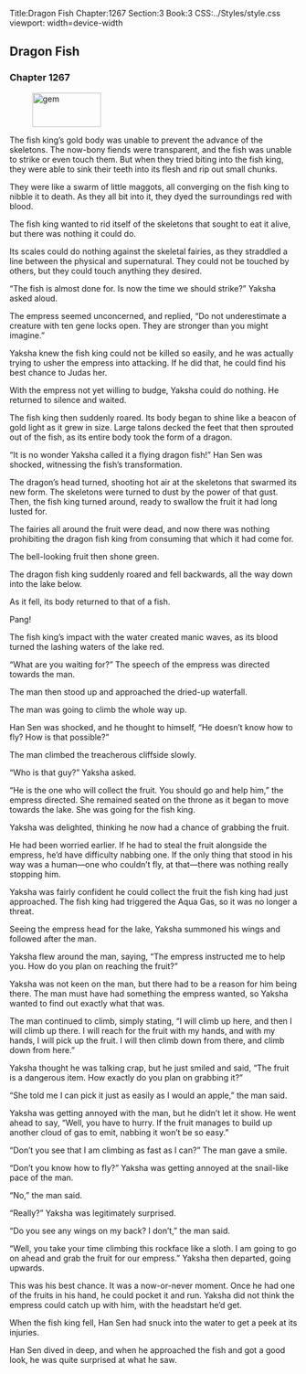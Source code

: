 Title:Dragon Fish 
Chapter:1267 
Section:3 
Book:3 
CSS:../Styles/style.css 
viewport: width=device-width
  
## Dragon Fish
### Chapter 1267 
<figure>
	<img src="../Images/gem.gif" alt="gem" id="gem" width="120" height="60" />
</figure>
  

  
  The fish king’s gold body was unable to prevent the advance of the skeletons. The now-bony fiends were transparent, and the fish was unable to strike or even touch them. But when they tried biting into the fish king, they were able to sink their teeth into its flesh and rip out small chunks.

They were like a swarm of little maggots, all converging on the fish king to nibble it to death. As they all bit into it, they dyed the surroundings red with blood.

The fish king wanted to rid itself of the skeletons that sought to eat it alive, but there was nothing it could do.

Its scales could do nothing against the skeletal fairies, as they straddled a line between the physical and supernatural. They could not be touched by others, but they could touch anything they desired.

“The fish is almost done for. Is now the time we should strike?” Yaksha asked aloud.

The empress seemed unconcerned, and replied, “Do not underestimate a creature with ten gene locks open. They are stronger than you might imagine.”

Yaksha knew the fish king could not be killed so easily, and he was actually trying to usher the empress into attacking. If he did that, he could find his best chance to Judas her.

With the empress not yet willing to budge, Yaksha could do nothing. He returned to silence and waited.

The fish king then suddenly roared. Its body began to shine like a beacon of gold light as it grew in size. Large talons decked the feet that then sprouted out of the fish, as its entire body took the form of a dragon.

“It is no wonder Yaksha called it a flying dragon fish!” Han Sen was shocked, witnessing the fish’s transformation.

The dragon’s head turned, shooting hot air at the skeletons that swarmed its new form. The skeletons were turned to dust by the power of that gust. Then, the fish king turned around, ready to swallow the fruit it had long lusted for.

The fairies all around the fruit were dead, and now there was nothing prohibiting the dragon fish king from consuming that which it had come for.

The bell-looking fruit then shone green.

The dragon fish king suddenly roared and fell backwards, all the way down into the lake below.

As it fell, its body returned to that of a fish.

Pang!

The fish king’s impact with the water created manic waves, as its blood turned the lashing waters of the lake red.

“What are you waiting for?” The speech of the empress was directed towards the man.

The man then stood up and approached the dried-up waterfall.

The man was going to climb the whole way up.

Han Sen was shocked, and he thought to himself, “He doesn’t know how to fly? How is that possible?”

The man climbed the treacherous cliffside slowly.

“Who is that guy?” Yaksha asked.

“He is the one who will collect the fruit. You should go and help him,” the empress directed. She remained seated on the throne as it began to move towards the lake. She was going for the fish king.

Yaksha was delighted, thinking he now had a chance of grabbing the fruit.

He had been worried earlier. If he had to steal the fruit alongside the empress, he’d have difficulty nabbing one. If the only thing that stood in his way was a human—one who couldn’t fly, at that—there was nothing really stopping him.

Yaksha was fairly confident he could collect the fruit the fish king had just approached. The fish king had triggered the Aqua Gas, so it was no longer a threat.

Seeing the empress head for the lake, Yaksha summoned his wings and followed after the man.

Yaksha flew around the man, saying, “The empress instructed me to help you. How do you plan on reaching the fruit?”

Yaksha was not keen on the man, but there had to be a reason for him being there. The man must have had something the empress wanted, so Yaksha wanted to find out exactly what that was.

The man continued to climb, simply stating, “I will climb up here, and then I will climb up there. I will reach for the fruit with my hands, and with my hands, I will pick up the fruit. I will then climb down from there, and climb down from here.”

Yaksha thought he was talking crap, but he just smiled and said, “The fruit is a dangerous item. How exactly do you plan on grabbing it?”

“She told me I can pick it just as easily as I would an apple,” the man said.

Yaksha was getting annoyed with the man, but he didn’t let it show. He went ahead to say, “Well, you have to hurry. If the fruit manages to build up another cloud of gas to emit, nabbing it won’t be so easy.”

“Don’t you see that I am climbing as fast as I can?” The man gave a smile.

“Don’t you know how to fly?” Yaksha was getting annoyed at the snail-like pace of the man.

“No,” the man said.

“Really?” Yaksha was legitimately surprised.

“Do you see any wings on my back? I don’t,” the man said.

“Well, you take your time climbing this rockface like a sloth. I am going to go on ahead and grab the fruit for our empress.” Yaksha then departed, going upwards.

This was his best chance. It was a now-or-never moment. Once he had one of the fruits in his hand, he could pocket it and run. Yaksha did not think the empress could catch up with him, with the headstart he’d get.

When the fish king fell, Han Sen had snuck into the water to get a peek at its injuries.

Han Sen dived in deep, and when he approached the fish and got a good look, he was quite surprised at what he saw.

